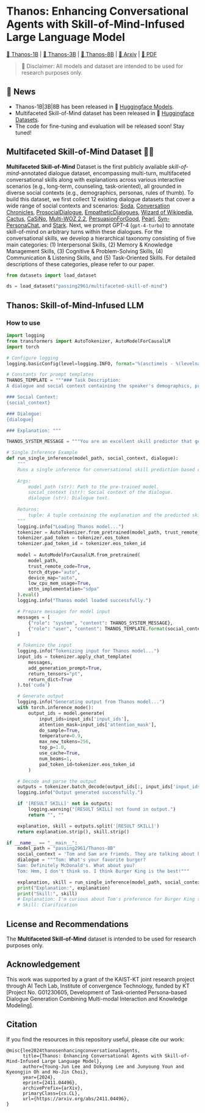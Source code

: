 # Thanos: Enhancing Conversational Agents with Skill-of-Mind-Infused Large Language Model

[🤖 Thanos-1B](https://huggingface.co/passing2961/Thanos-1B) | [🤖 Thanos-3B](https://huggingface.co/passing2961/Thanos-3B) | [🤖 Thanos-8B](https://huggingface.co/passing2961/Thanos-8B) | [📄 Arxiv](https://arxiv.org/abs/2411.04496) | [📕 PDF](https://arxiv.org/pdf/2411.04496)

> 🚨 Disclaimer: All models and dataset are intended to be used for research purposes only.

## 📰 News
- Thanos-1B|3B|8B has been released in 🤗 [Huggingface Models](https://huggingface.co/collections/passing2961/thanos-6711f7a74227c6088d5d88f8).
- Multifaceted Skill-of-Mind dataset has been released in 🤗 [Huggingface Datasets](https://huggingface.co/datasets/passing2961/multifaceted-skill-of-mind).
- The code for fine-tuning and evaluation will be released soon! Stay tuned!

## Multifaceted Skill-of-Mind Dataset 🧠🤹

**Multifaceted Skill-of-Mind** Dataset is the first publicly available *skill-of-mind*-annotated dialogue dataset, encompassing multi-turn, multifaceted conversational skills along with explanations across various interactive scenarios (e.g., long-term, counseling, task-oriented), all grounded in diverse social contexts (e.g., demographics, personas, rules of thumb). To build this dataset, we first collect 12 existing dialogue datasets that cover a wide range of social contexts and scenarios: [Soda](https://arxiv.org/abs/2212.10465), [Conversation Chronicles](https://arxiv.org/abs/2310.13420), [ProsocialDialogue](https://arxiv.org/abs/2205.12688), [EmpatheticDialogues](https://arxiv.org/abs/1811.00207), [Wizard of Wikipedia](https://arxiv.org/abs/1811.01241), [Cactus](https://arxiv.org/abs/2407.03103), [CaSiNo](https://arxiv.org/abs/2103.15721), [Multi-WOZ 2.2](https://aclanthology.org/2020.nlp4convai-1.13/), [PersuasionForGood](https://arxiv.org/abs/1906.06725), [Pearl](https://arxiv.org/abs/2403.04460), [Syn-PersonaChat](https://arxiv.org/abs/2312.10007), and [Stark](https://arxiv.org/abs/2407.03958). Next, we prompt GPT-4 (`gpt-4-turbo`) to annotate skill-of-mind on arbitrary turns within these dialogues. For the conversational skills, we develop a hierarchical taxonomy consisting of five main categories: (1) Interpersonal Skills, (2) Memory & Knowledge Management Skills, (3) Cognitive & Problem-Solving Skills, (4) Communication & Listening Skills, and (5) Task-Oriented Skills. For detailed descriptions of these categories, please refer to our paper.

```python
from datasets import load_dataset

ds = load_dataset("passing2961/multifaceted-skill-of-mind")
```

## Thanos: Skill-of-Mind-Infused LLM

### How to use

```python
import logging
from transformers import AutoTokenizer, AutoModelForCausalLM
import torch

# Configure logging
logging.basicConfig(level=logging.INFO, format='%(asctime)s - %(levelname)s - %(message)s')

# Constants for prompt templates
THANOS_TEMPLATE = """### Task Description:
A dialogue and social context containing the speaker's demographics, preferences, persona, current situation/narrative, past dialogue summaries, episodic memory, or other relevant details are provided. During this dialogue, image-sharing moments may occur, represented by the format "[Sharing Image] <image_description>", where "<image_description>" represents the description of the shared image. Your task is to imagine yourself as the actual speaker who needs to respond in the next conversational turn. You will first generate the internal thought process behind selecting the appropriate conversational skill, and then generate the most appropriate conversational skill itself. The output format should be as follows: "### Explanation: (write an explanation for why the chosen skill is selected.) [RESULT SKILL] (A conversational skill that fits the situation.)"

### Social Context:
{social_context}

### Dialogue:
{dialogue}

### Explanation: """

THANOS_SYSTEM_MESSAGE = """You are an excellent skill predictor that generates the most appropriate conversational skill for the next turn response in the given dialogue and social context. Before generating the skill, please think about which skill is appropriate and then generate the skill."""

# Single Inference Example
def run_single_inference(model_path, social_context, dialogue):
    """
    Runs a single inference for conversational skill prediction based on social context and dialogue.
    
    Args:
        model_path (str): Path to the pre-trained model.
        social_context (str): Social context of the dialogue.
        dialogue (str): Dialogue text.
    
    Returns:
        tuple: A tuple containing the explanation and the predicted skill.
    """
    logging.info("Loading Thanos model...")
    tokenizer = AutoTokenizer.from_pretrained(model_path, trust_remote_code=True)
    tokenizer.pad_token = tokenizer.eos_token
    tokenizer.pad_token_id = tokenizer.eos_token_id
    
    model = AutoModelForCausalLM.from_pretrained(
        model_path, 
        trust_remote_code=True, 
        torch_dtype="auto",
        device_map="auto",
        low_cpu_mem_usage=True,
        attn_implementation="sdpa"
    ).eval()
    logging.info("Thanos model loaded successfully.")

    # Prepare messages for model input
    messages = [
        {"role": "system", "content": THANOS_SYSTEM_MESSAGE},
        {"role": "user", "content": THANOS_TEMPLATE.format(social_context=social_context, dialogue=dialogue)}
    ]

    # Tokenize the input
    logging.info("Tokenizing input for Thanos model...")
    input_ids = tokenizer.apply_chat_template(
        messages, 
        add_generation_prompt=True,
        return_tensors="pt",
        return_dict=True
    ).to('cuda')

    # Generate output
    logging.info("Generating output from Thanos model...")
    with torch.inference_mode():
        output_ids = model.generate(
            input_ids=input_ids['input_ids'],
            attention_mask=input_ids['attention_mask'],
            do_sample=True,
            temperature=0.9,
            max_new_tokens=256,
            top_p=1.0,
            use_cache=True,
            num_beams=1,
            pad_token_id=tokenizer.eos_token_id
        )

    # Decode and parse the output
    outputs = tokenizer.batch_decode(output_ids[:, input_ids['input_ids'].shape[1]:], skip_special_tokens=True)[0]
    logging.info("Output generated successfully.")

    if '[RESULT SKILL]' not in outputs:
        logging.warning("[RESULT SKILL] not found in output.")
        return "", ""

    explanation, skill = outputs.split('[RESULT SKILL]')
    return explanation.strip(), skill.strip()

if __name__ == "__main__":
    model_path = "passing2961/Thanos-8B"
    social_context = 'Tom and Sam are friends. They are talking about hamburgers.'
    dialogue = """Tom: What's your favorite burger?
    Sam: Definitely McDonald's. What about you?
    Tom: Hmm, I don't think so. I think Burger King is the best!"""

    explanation, skill = run_single_inference(model_path, social_context, dialogue)
    print("Explanation:", explanation)
    print("Skill:", skill)
    # Explanation: I'm curious about Tom's preference for Burger King since I prefer McDonald's. By asking him why he prefers Burger King, I can better understand his taste and preferences.
    # Skill: Clarification
```

## License and Recommendations

The **Multifaceted Skill-of-Mind** dataset is intended to be used for research purposes only. 

## Acknowledgement

This work was supported by a grant of the KAIST-KT joint research project through AI Tech Lab, Institute of convergence Technology, funded by KT [Project No. G01230605, Development of Task-oriented Persona-based Dialogue Generation Combining Multi-modal Interaction and Knowledge Modeling].

## Citation

If you find the resources in this repository useful, please cite our work:

```
@misc{lee2024thanosenhancingconversationalagents,
      title={Thanos: Enhancing Conversational Agents with Skill-of-Mind-Infused Large Language Model}, 
      author={Young-Jun Lee and Dokyong Lee and Junyoung Youn and Kyeongjin Oh and Ho-Jin Choi},
      year={2024},
      eprint={2411.04496},
      archivePrefix={arXiv},
      primaryClass={cs.CL},
      url={https://arxiv.org/abs/2411.04496}, 
}
```
